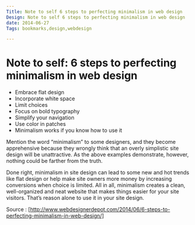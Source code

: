 ```yaml
---
Title: Note to self 6 steps to perfecting minimalism in web design
Design: Note to self 6 steps to perfecting minimalism in web design
date: 2014-06-27
Tags: bookmarks,design,webdesign

---
```

# Note to self: 6 steps to perfecting minimalism in web design

- Embrace flat design
- Incorporate white space
- Limit choices
- Focus on bold typography
- Simplify your navigation
- Use color in patches
- Minimalism works if you know how to use it

Mention the word “minimalism” to some designers, and they become apprehensive because they wrongly think that an overly simplistic site design will be unattractive. As the above examples demonstrate, however, nothing could be farther from the truth.

Done right, minimalism in site design can lead to some new and hot trends like flat design or help make site owners more money by increasing conversions when choice is limited. All in all, minimalism creates a clean, well-organized and neat website that makes things easier for your site visitors. That’s reason alone to use it in your site design.

Source : [http://www.webdesignerdepot.com/2014/06/6-steps-to-perfecting-minimalism-in-web-design/]

